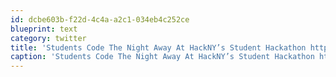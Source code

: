 ```yaml
---
id: dcbe603b-f22d-4c4a-a2c1-034eb4c252ce
blueprint: text
category: twitter
title: 'Students Code The Night Away At HackNY’s Student Hackathon http://tinyurl.com/3669r5h (via @pulsepad) This is cool'
caption: 'Students Code The Night Away At HackNY’s Student Hackathon http://tinyurl.com/3669r5h (via <span class="username username_linked">@<a href="https://twitter.com/pulsepad" title="pulsepad">pulsepad</a></span>) This is cool'
---
```

